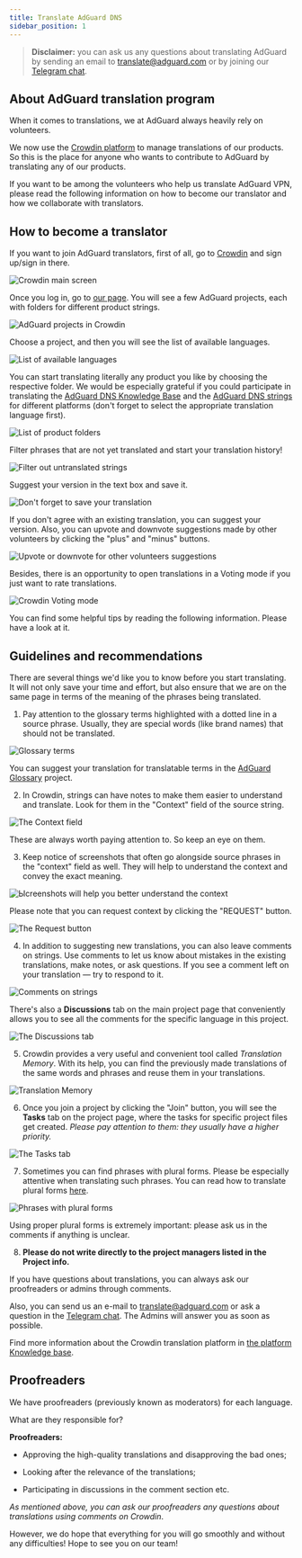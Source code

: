 ```yaml
---
title: Translate AdGuard DNS
sidebar_position: 1
---
```


>**Disclaimer:** you can ask us any questions about translating AdGuard by sending an email to [translate@adguard.com](mailto:translate@adguard.com) or by joining our [Telegram chat](https://t.me/joinchat/UVYTLcHbr8JmOGIy).

## About AdGuard translation program

When it comes to translations, we at AdGuard always heavily rely on volunteers.

We now use the [Crowdin platform](https://crowdin.com/) to manage translations of our products. So this is the place for anyone who wants to contribute to AdGuard by translating any of our products.

If you want to be among the volunteers who help us translate AdGuard VPN, please read the following information on how to become our translator and how we collaborate with translators.

## How to become a translator

If you want to join AdGuard translators, first of all, go to [Crowdin](https://crowdin.com/) and sign up/sign in there.


![Crowdin main screen](https://cdn.adguard.com/public/Adguard/kb/en/ag-translations/main-screen.png) 


Once you log in, go to [our page](https://crowdin.com/profile/adguard/). You will see a few AdGuard projects, each with folders for different product strings.

![AdGuard projects in Crowdin](https://cdn.adguard.com/public/Adguard/kb/en/ag-translations/projects.png) 


Choose a project, and then you will see the list of available languages. 


![List of available languages](https://cdn.adguard.com/public/Adguard/kb/en/ag-translations/languages.png) 


You can start translating literally any product you like by choosing the respective folder. We would be especially grateful if you could participate in translating the [AdGuard DNS Knowledge Base](https://crowdin.com/project/adguard-knowledge-bases/en#/kb.adguard-dns.io) and the [AdGuard DNS strings](https://crowdin.com/translate/adguard-websites/18279/en-en?filter=basic&value=0) for different platforms (don't forget to select the appropriate translation language first).


![List of product folders](https://cdn.adguard.com/public/Adguard/kb/en/ag-translations/folders_vpn.png) 


Filter phrases that are not yet translated and start your translation history!


![Filter out untranslated strings](https://cdn.adguard.com/public/Adguard/kb/en/ag-translations/filter_vpn.png) 


Suggest your version in the text box and save it.

![Don't forget to save your translation](https://cdn.adguard.com/public/Adguard/kb/en/ag-translations/text-box.png) 


If you don't agree with an existing translation, you can suggest your version. Also, you can upvote and downvote suggestions made by other volunteers by clicking the "plus" and "minus" buttons.

![Upvote or downvote for other volunteers suggestions](https://cdn.adguard.com/public/Adguard/kb/en/ag-translations/vote.png) 

Besides, there is an opportunity to open translations in a Voting mode if you just want to rate translations.

![Crowdin Voting mode](https://cdn.adguard.com/public/Adguard/kb/en/ag-translations/mode.png)


You can find some helpful tips by reading the following information. Please have a look at it.


## Guidelines and recommendations

There are several things we'd like you to know before you start translating. It will not only save your time and effort, but also ensure that we are on the same page in terms of the meaning of the phrases being translated.

1. Pay attention to the glossary terms highlighted with a dotted line in a source phrase. Usually, they are special words (like brand names) that should not be translated.

![Glossary terms](https://cdn.adguard.com/public/Adguard/kb/en/ag-translations/terms_vpn.png) 

You can suggest your translation for translatable terms in the [AdGuard Glossary](https://crowdin.com/project/adguard-glossary) project.

2. In Crowdin, strings can have notes to make them easier to understand and translate. Look for them in the "Context" field of the source string.

![The Context field](https://cdn.adguard.com/public/Adguard/kb/en/ag-translations/context-note_vpn.png) 


These are always worth paying attention to. So keep an eye on them.


3. Keep notice of screenshots that often go alongside source phrases in the "context" field as well. They will help to understand the context and convey the exact meaning.

![Ыcreenshots will help you  better understand the context](https://cdn.adguard.com/public/Adguard/kb/en/ag-translations/screenshot.png) 


Please note that you can request context by clicking the "REQUEST" button.

![The Request button](https://cdn.adguard.com/public/Adguard/kb/en/ag-translations/request.png)


4. In addition to suggesting new translations, you can also leave comments on strings. Use comments to let us know about mistakes in the existing translations, make notes, or ask questions. If you see a comment left on your translation — try to respond to it.

![Comments on strings](https://cdn.adguard.com/public/Adguard/kb/en/ag-translations/comments.png) 


There's also a **Discussions** tab on the main project page that conveniently allows you to see all the comments for the specific language in this project.

![The Discussions tab](https://cdn.adguard.com/public/Adguard/kb/en/ag-translations/discussions.png) 


5. Crowdin provides a very useful and convenient tool called _Translation Memory_. With its help, you can find the previously made translations of the same words and phrases and reuse them in your translations.


![Translation Memory](https://cdn.adguard.com/public/Adguard/kb/en/ag-translations/tm.png) 


6. Once you join a project by clicking the "Join" button, you will see the **Tasks** tab on the project page, where the tasks for specific project files get created. _Please pay attention to them: they usually have a higher priority._

![The Tasks tab](https://cdn.adguard.com/public/Adguard/kb/en/ag-translations/tasks.png) 


7. Sometimes you can find phrases with plural forms. Please be especially attentive when translating such phrases. You can read how to translate plural forms [here](plural-forms.md).

![Phrases with plural forms](https://cdn.adguard.com/public/Adguard/kb/en/ag-translations/plurals.png) 


Using proper plural forms is extremely important: please ask us in the comments if anything is unclear.


8. **Please do not write directly to the project managers listed in the Project info.** 

If you have questions about translations, you can always ask our proofreaders or admins through comments.

Also, you can send us an e-mail to [translate@adguard.com](mailto:translate@adguard.com) or ask a question in the [Telegram chat](https://t.me/joinchat/CBcY6Au3K0AtD35a2r1y8w). The Admins will answer you as soon as possible.

Find more information about the Crowdin translation platform in [the platform Knowledge base](https://support.crowdin.com).

## Proofreaders

We have proofreaders (previously known as moderators) for each language.

What are they responsible for?

**Proofreaders:**

- Approving the high-quality translations and disapproving the bad ones;

- Looking after the relevance of the translations;

- Participating in discussions in the comment section etc.


_As mentioned above, you can ask our proofreaders any questions about translations using comments on Crowdin_.


However, we do hope that everything for you will go smoothly and without any difficulties! Hope to see you on our team!


